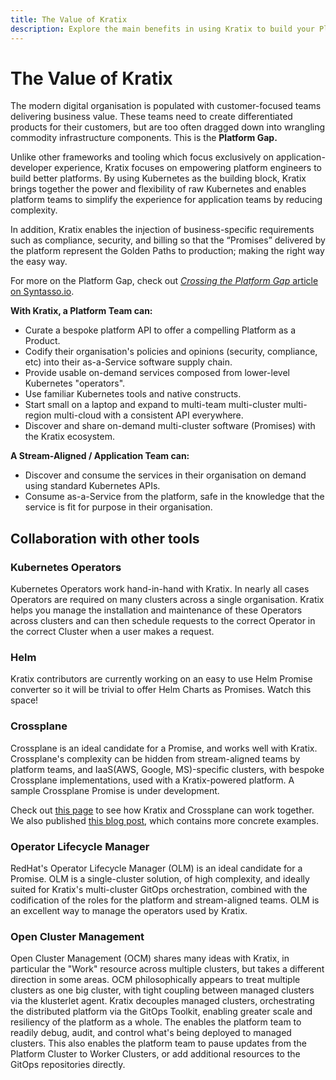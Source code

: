 ```yaml
---
title: The Value of Kratix
description: Explore the main benefits in using Kratix to build your Platform.
---
```


# The Value of Kratix

The modern digital organisation is populated with customer-focused teams delivering business value. These teams need to create differentiated products for their customers, but are too often dragged down into wrangling commodity infrastructure components. This is the **Platform Gap.**&#x20;

Unlike other frameworks and tooling which focus exclusively on application-developer experience, Kratix focuses on empowering platform engineers to build better platforms. By using Kubernetes as the building block, Kratix brings together the power and flexibility of raw Kubernetes and enables platform teams to simplify the experience for application teams by reducing complexity.

In addition, Kratix enables the injection of business-specific requirements such as compliance, security, and billing so that the “Promises” delivered by the platform represent the Golden Paths to production; making the right way the easy way.

For more on the Platform Gap, check out [_Crossing the Platform Gap_ article on Syntasso.io](https://www.syntasso.io/post/crossing-the-platform-gap).

**With Kratix, a Platform Team can:**

* Curate a bespoke platform API to offer a compelling Platform as a Product.
* Codify their organisation's policies and opinions (security, compliance, etc) into their as-a-Service software supply chain.
* Provide usable on-demand services composed from lower-level Kubernetes "operators".
* Use familiar Kubernetes tools and native constructs.
* Start small on a laptop and expand to multi-team multi-cluster multi-region multi-cloud with a consistent API everywhere.
* Discover and share on-demand multi-cluster software (Promises) with the Kratix ecosystem.

**A Stream-Aligned / Application Team can:**

* Discover and consume the services in their organisation on demand using standard Kubernetes APIs.
* Consume as-a-Service from the platform, safe in the knowledge that the service is fit for purpose in their organisation.

## Collaboration with other tools

### Kubernetes Operators

Kubernetes Operators work hand-in-hand with Kratix. In nearly all cases
Operators are required on many clusters across a single organisation. Kratix helps you manage the installation and maintenance of these Operators across clusters and can then schedule requests to the correct Operator in the correct Cluster when a user makes a request.

### Helm

Kratix contributors are currently working on an easy to use Helm Promise converter so it will be trivial to offer Helm Charts as Promises. Watch this space!

### Crossplane

Crossplane is an ideal candidate for a Promise, and works well with Kratix.
Crossplane's complexity can be hidden from stream-aligned teams by platform
teams, and IaaS(AWS, Google, MS)-specific clusters, with bespoke Crossplane
implementations, used with a Kratix-powered platform. A sample Crossplane
Promise is under development.

Check out [this
page](https://kratix.io/docs/main/how-kratix-complements/crossplane) to see how
Kratix and Crossplane can work together. We also published [this blog
post](https://www.syntasso.io/post/building-your-platform-your-way-with-crossplane-and-kratix),
which contains more concrete examples.

### Operator Lifecycle Manager

RedHat's Operator Lifecycle Manager (OLM) is an ideal candidate for a Promise. OLM is a single-cluster solution, of high complexity, and ideally suited for Kratix's multi-cluster GitOps orchestration, combined with the codification of the roles for the platform and stream-aligned teams. OLM is an excellent way to manage the operators used by Kratix.

### Open Cluster Management

Open Cluster Management (OCM) shares many ideas with Kratix, in particular the "Work" resource across multiple clusters, but takes a different direction in some areas. OCM philosophically appears to treat multiple clusters as one big cluster, with tight coupling between managed clusters via the klusterlet agent. Kratix decouples managed clusters, orchestrating the distributed platform via the GitOps Toolkit, enabling greater scale and resiliency of the platform as a whole. The enables the platform team to readily debug, audit, and control what's being deployed to managed clusters. This also enables the platform team to pause updates from the Platform Cluster to Worker Clusters, or add additional resources to the GitOps repositories directly.
